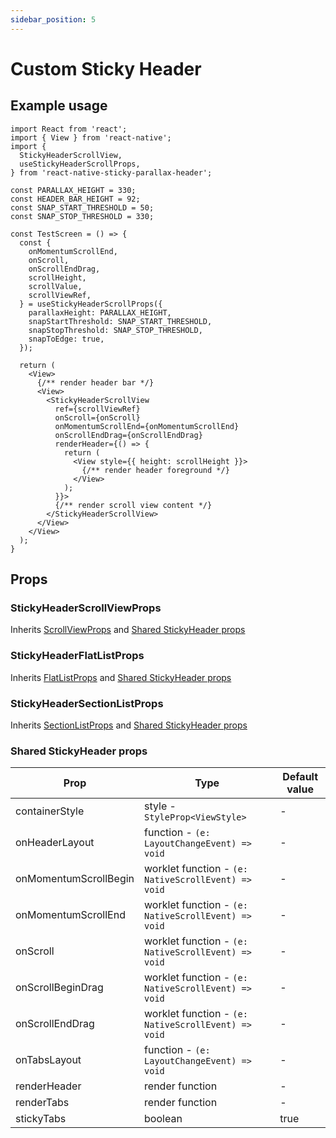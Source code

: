 ```yaml
---
sidebar_position: 5
---
```


# Custom Sticky Header

## Example usage

```tsx
import React from 'react';
import { View } from 'react-native';
import {
  StickyHeaderScrollView,
  useStickyHeaderScrollProps,
} from 'react-native-sticky-parallax-header';

const PARALLAX_HEIGHT = 330;
const HEADER_BAR_HEIGHT = 92;
const SNAP_START_THRESHOLD = 50;
const SNAP_STOP_THRESHOLD = 330;

const TestScreen = () => {
  const {
    onMomentumScrollEnd,
    onScroll,
    onScrollEndDrag,
    scrollHeight,
    scrollValue,
    scrollViewRef,
  } = useStickyHeaderScrollProps({
    parallaxHeight: PARALLAX_HEIGHT,
    snapStartThreshold: SNAP_START_THRESHOLD,
    snapStopThreshold: SNAP_STOP_THRESHOLD,
    snapToEdge: true,
  });

  return (
    <View>
      {/** render header bar */}
      <View>
        <StickyHeaderScrollView
          ref={scrollViewRef}
          onScroll={onScroll}
          onMomentumScrollEnd={onMomentumScrollEnd}
          onScrollEndDrag={onScrollEndDrag}
          renderHeader={() => {
            return (
              <View style={{ height: scrollHeight }}>
                {/** render header foreground */}
              </View>
            );
          }}>
          {/** render scroll view content */}
        </StickyHeaderScrollView>
      </View>
    </View>
  );
}
```

## Props

### StickyHeaderScrollViewProps

Inherits [ScrollViewProps](https://reactnative.dev/docs/next/scrollview#props) and [Shared StickyHeader props](#shared-stickyheader-props)

### StickyHeaderFlatListProps

Inherits [FlatListProps](https://reactnative.dev/docs/next/flatlist#props) and [Shared StickyHeader props](#shared-stickyheader-props)

### StickyHeaderSectionListProps

Inherits [SectionListProps](https://reactnative.dev/docs/next/sectionlist#props) and [Shared StickyHeader props](#shared-stickyheader-props)

### Shared StickyHeader props
| Prop | Type | Default value |
| - | - | - |
| containerStyle | style - `StyleProp<ViewStyle>` | - |
| onHeaderLayout | function - `(e: LayoutChangeEvent) => void` | - |
| onMomentumScrollBegin | worklet function - `(e: NativeScrollEvent) => void` | - |
| onMomentumScrollEnd | worklet function - `(e: NativeScrollEvent) => void` | - |
| onScroll | worklet function - `(e: NativeScrollEvent) => void` | - |
| onScrollBeginDrag | worklet function - `(e: NativeScrollEvent) => void` | - |
| onScrollEndDrag | worklet function - `(e: NativeScrollEvent) => void` | - |
| onTabsLayout | function - `(e: LayoutChangeEvent) => void` | - |
| renderHeader | render function | - |
| renderTabs | render function | - |
| stickyTabs | boolean | true |
